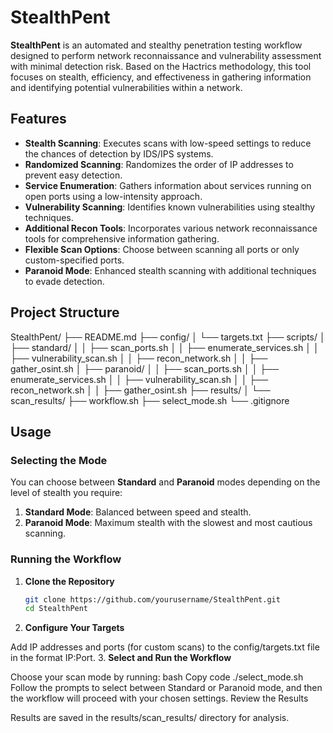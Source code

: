# StealthPent

**StealthPent** is an automated and stealthy penetration testing workflow designed to perform network reconnaissance and vulnerability assessment with minimal detection risk. Based on the Hactrics methodology, this tool focuses on stealth, efficiency, and effectiveness in gathering information and identifying potential vulnerabilities within a network.

## Features

- **Stealth Scanning**: Executes scans with low-speed settings to reduce the chances of detection by IDS/IPS systems.
- **Randomized Scanning**: Randomizes the order of IP addresses to prevent easy detection.
- **Service Enumeration**: Gathers information about services running on open ports using a low-intensity approach.
- **Vulnerability Scanning**: Identifies known vulnerabilities using stealthy techniques.
- **Additional Recon Tools**: Incorporates various network reconnaissance tools for comprehensive information gathering.
- **Flexible Scan Options**: Choose between scanning all ports or only custom-specified ports.
- **Paranoid Mode**: Enhanced stealth scanning with additional techniques to evade detection.

## Project Structure

StealthPent/
├── README.md
├── config/
│ └── targets.txt
├── scripts/
│ ├── standard/
│ │ ├── scan_ports.sh
│ │ ├── enumerate_services.sh
│ │ ├── vulnerability_scan.sh
│ │ ├── recon_network.sh
│ │ ├── gather_osint.sh
│ ├── paranoid/
│ │ ├── scan_ports.sh
│ │ ├── enumerate_services.sh
│ │ ├── vulnerability_scan.sh
│ │ ├── recon_network.sh
│ │ ├── gather_osint.sh
├── results/
│ └── scan_results/
├── workflow.sh
├── select_mode.sh
└── .gitignore


## Usage

### Selecting the Mode

You can choose between **Standard** and **Paranoid** modes depending on the level of stealth you require:

1. **Standard Mode**: Balanced between speed and stealth.
2. **Paranoid Mode**: Maximum stealth with the slowest and most cautious scanning.

### Running the Workflow

1. **Clone the Repository**
   ```bash
   git clone https://github.com/yourusername/StealthPent.git
   cd StealthPent
2. **Configure Your Targets**

Add IP addresses and ports (for custom scans) to the config/targets.txt file in the format IP:Port.
3. **Select and Run the Workflow**

Choose your scan mode by running:
bash
Copy code
./select_mode.sh
Follow the prompts to select between Standard or Paranoid mode, and then the workflow will proceed with your chosen settings.
Review the Results

Results are saved in the results/scan_results/ directory for analysis.

